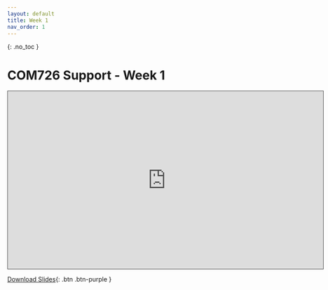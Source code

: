 ```yaml
---
layout: default
title: Week 1
nav_order: 1
---
```


{: .no_toc }

# COM726 Support - Week 1

<iframe src="https://solent.cloud.panopto.eu/Panopto/Pages/Embed.aspx?id=a9542cb1-aa42-4b4e-bd7f-b02e016302a3&autoplay=false&offerviewer=true&showtitle=true&showbrand=true&captions=true&interactivity=all" height="405" width="720" style="border: 1px solid #464646;" allowfullscreen allow="autoplay"></iframe>

[Download Slides](slides/COM726_SUMMER_SUPPORT_23.pptx){: .btn .btn-purple } 


